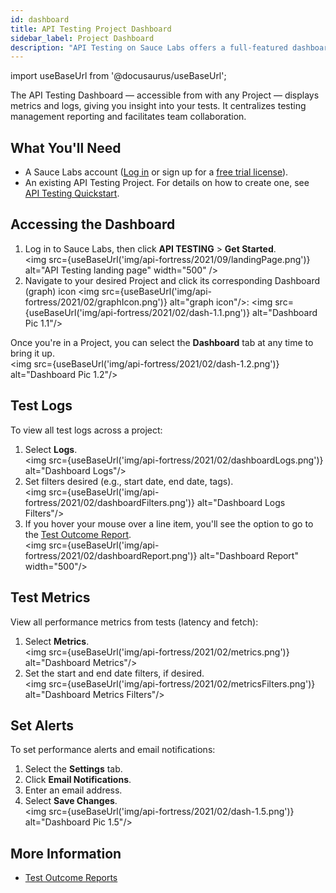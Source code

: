 ```yaml
---
id: dashboard
title: API Testing Project Dashboard
sidebar_label: Project Dashboard
description: "API Testing on Sauce Labs offers a full-featured dashboard that centralizes testing management and simplifies collaboration and reporting. Key features of the dashboard allow you to: View all test logs across teams Share, download, or print test logs View all performance metrics from tests (latency & fetch) Set performance alerts Filter logs and alerts by time, endpoint."
---
```


import useBaseUrl from '@docusaurus/useBaseUrl';

The API Testing Dashboard &#8212; accessible from with any Project &#8212; displays metrics and logs, giving you insight into your tests. It centralizes testing management reporting and facilitates team collaboration.

## What You'll Need

* A Sauce Labs account ([Log in](https://accounts.saucelabs.com/am/XUI/#login/) or sign up for a [free trial license](https://saucelabs.com/sign-up)).
* An existing API Testing Project. For details on how to create one, see [API Testing Quickstart](/api-testing/quickstart/).


## Accessing the Dashboard

1. Log in to Sauce Labs, then click **API TESTING** > **Get Started**.<br/><img src={useBaseUrl('img/api-fortress/2021/09/landingPage.png')} alt="API Testing landing page" width="500" />
2. Navigate to your desired Project and click its corresponding Dashboard (graph) icon <img src={useBaseUrl('img/api-fortress/2021/02/graphIcon.png')} alt="graph icon"/>:
   <img src={useBaseUrl('img/api-fortress/2021/02/dash-1.1.png')} alt="Dashboard Pic 1.1"/>

Once you're in a Project, you can select the **Dashboard** tab at any time to bring it up.<br/><img src={useBaseUrl('img/api-fortress/2021/02/dash-1.2.png')} alt="Dashboard Pic 1.2"/>


## Test Logs

To view all test logs across a project:
1. Select **Logs**.<br/><img src={useBaseUrl('img/api-fortress/2021/02/dashboardLogs.png')} alt="Dashboard Logs"/>
2. Set filters desired (e.g., start date, end date, tags).<br/><img src={useBaseUrl('img/api-fortress/2021/02/dashboardFilters.png')} alt="Dashboard Logs Filters"/>
3. If you hover your mouse over a line item, you'll see the option to go to the [Test Outcome Report](/api-testing/test-reports/).<br/><img src={useBaseUrl('img/api-fortress/2021/02/dashboardReport.png')} alt="Dashboard Report" width="500"/>


## Test Metrics

View all performance metrics from tests (latency and fetch):
1. Select **Metrics**.<br/><img src={useBaseUrl('img/api-fortress/2021/02/metrics.png')} alt="Dashboard Metrics"/>
2. Set the start and end date filters, if desired.<br/><img src={useBaseUrl('img/api-fortress/2021/02/metricsFilters.png')} alt="Dashboard Metrics Filters"/>

## Set Alerts
To set performance alerts and email notifications:
1. Select the **Settings** tab.
1. Click **Email Notifications**.
1. Enter an email address.
1. Select **Save Changes**.<br/><img src={useBaseUrl('img/api-fortress/2021/02/dash-1.5.png')} alt="Dashboard Pic 1.5"/>


## More Information

- [Test Outcome Reports](/api-testing/test-reports)

